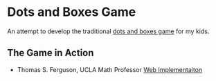# Dots and Boxes Game

An attempt to develop the traditional [dots and boxes game](https://en.wikipedia.org/wiki/Dots_and_boxes) for my kids.

## The Game in Action

- Thomas S. Ferguson, UCLA Math Professor [Web Implementaiton](https://www.math.ucla.edu/~tom/Games/dots&boxes.html)
